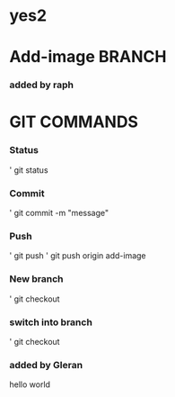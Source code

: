 # yes2
# Add-image BRANCH

### added by raph


# GIT COMMANDS

### Status
' git status

### Commit
' git commit -m "message"

### Push
' git push <remote> <branch>
' git push origin add-image

### New branch
' git checkout <nom>

### switch into branch
' git checkout <nom>

### added by Gleran 
hello world